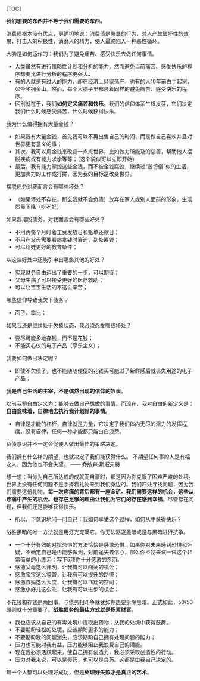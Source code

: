 
[TOC]

**我们想要的东西并不等于我们需要的东西。**

消费债根本没有优点，更确切地说：消费债是愚蠢的行为，对人产生破坏性的效果，打击人的积极性，消磨人的精力，使人最终陷入一种恶性循环。

大脑是如何运作的：我们为了避免痛苦、感受快乐去做任何事情。
- 人类虽然有进行策略性计划和分析的能力，然而避免当前痛苦、感受快乐的程序却要比进行分析的程序更强大。
- 有的人就是有过人的能力，却在经济上倾家荡产，也有的人10年前白手起家，如今坐拥金山。然而，每个人脑子里都装着同样的避免痛苦、感受快乐的程序。
- 区别就在于，我们**如何定义痛苦和快乐**。我们的信仰体系生根发芽，它们决定我们什么时候感受痛苦，什么时候获得快乐。

我为什么值得拥有大量金钱？
- 如果我有大量金钱，首先我可以不再出售自己的时间，而是做自己喜欢并且对世界更有意义的事；
- 其次，我可以用金钱来改变一点点世界，比如做力所能及的慈善，帮助他人摆脱疾病或有能力求学等等；（这个貌似可以立即开始）
- 最后，我有能力掌控这些金钱，而不被金钱腐蚀，继续过“苦行僧”似的生活，更加卖力的工作或打拼，因为我的目标是改变世界。

摆脱债务对我而言会有哪些坏处？
- （如果坏处不存在，那么我就不会负债）放弃在家人或别人面前的形象，生活质量下降（吃不好）

如果我摆脱债务，对我而言会有哪些好处？
- 不用再每个月盯着工资发放日和账单还款日；
- 不用在父母需要看病拿钱时窘迫，到处筹钱；
- 可以给娃更好的教育条件；

从这些好处中还能引申出哪些其他的好处？
- 实现财务自由迈出了重要的一步，可以期待；
- 父母生病了可以接受更好的医疗救助；
- 可以让宝宝生活的不这么辛苦；

哪些信仰导致我欠下债务？
- 面子，攀比；

如果我还是继续处于欠债状态，我必须忍受哪些坏处？
- 要尽可能多地存钱，而不是花钱；
- 不能买心仪的电子产品（享乐主义）；

我要如何做出决定呢？
- 即使不欠债了，也不能随随便便的花钱买可能过了新鲜感后就丧失用途的电子产品；

**我是自己生活的主宰，不是偶然出现的信仰的奴隶。**

以前我将自由定义为：能够去做自己想做的事情。而现在，我对自由的新定义是：**自由意味着，自律地去执行我计划好的事情。**
- 自律是才能的杠杆，自律就是力量，它决定了我们体内无尽的潜力的发挥程度。没有自律，任何一种才能都只能白白浪费。

负债意识并不一定会促使人做出最佳的策略决定。

我们拥有什么样的期望，也就决定了我们能获得什么。
不期望任何事的人是有福之人，因为他也不会失望。 —— 乔纳森·斯威夫特

想一想：当你为自己所达成的成就而自豪时，都是因为你克服了困难严峻的处境。世界上没有任何问题不是手捧着礼物来到我们身边的。我们四处寻找问题，因为我们需要这份礼物。**每一次疼痛的背后都有一座金矿。我们需要这样的机会，这些从疼痛中产生的机会。也存在足够的理由让我们为它们的存在感到幸福**。尽管存在问题，但我们还是能够获得快乐。
- 所以，下意识地问一问自己：我如何享受这个过程，如何从中获得快乐？

战胜黑暗的唯一方法就是用灯光充满它。你无法驱逐黑暗或是与黑暗进行抗争。
- 一个十分有效的对抗恐惧的方法恰恰是感激恐惧。如果你对未来感到恐惧和怀疑，不确定自己是否能够做到，对前途失去信心，那么你不妨来试一试这个非常简单的小练习：写下5项你十分感激的东西。
- 感激父母这么开明，让我有可以闯荡的机会；
- 感激宝宝这么睿智，让我有可以提升的路径；
- 感激袁妈这么大度，让我有可以飞翔的空间；
- 感激小妤儿这么乖，让我有可以进步的机会；

不花钱和存钱是两回事，与债务相斗争就犹如你想要拆除黑暗。正式如此，50/50原则就十分重要了。**战胜债务的最佳方式就是积累财富。**
- 我也应该从自己的有毒处境中提取出药物：从我的处境中获得鼓舞。
- 不要期盼轻松的处境，应该期盼更多的能力；
- 不要期盼我的问题消失，应该期盼自己拥有处理问题的能力；
- 压力也可能对我有益，压力能够阻止我浪费自己的潜能。
- 现在我必须活跃起来，使自己拥有创造力，我必须采取创造性的行动。
- 压力对我来说，可以是毒药，也可以是良药。这都是由我自己决定的。

每一个人都可以处理好成功，但是**处理好失败才是真正的艺术**。
